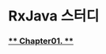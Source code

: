 # RxJava 스터디

### [** Chapter01. **](https://github.com/gam0za/jQuery_AJAX/tree/master/%EB%AC%B8%EC%84%9C%EA%B0%9D%EC%B2%B4%EC%A1%B0%EC%9E%91)
